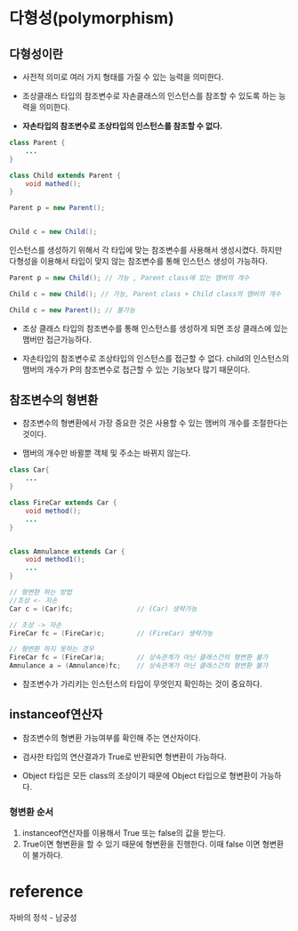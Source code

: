 # 다형성(polymorphism)
## 다형성이란
- 사전적 의미로 여러 가지 형태를 가질 수 있는 능력을 의미한다.

- 조상클래스 타입의 참조변수로 자손클래스의 인스턴스를 참조할 수 있도록 하는 능력을 의미한다.
- **자손타입의 참조변수로 조상타입의 인스턴스를 참조할 수 없다.**

```java
class Parent {
    ...
}

class Child extends Parent {
    void mathed();
}
```  
```java
Parent p = new Parent();


Child c = new Child();
```
인스턴스를 생성하기 위해서 각 타입에 맞는 참조변수를 사용해서 생성시켰다. 하지만 다형성을 이용해서 타입이 맞지 않는 참조변수를 통해 인스턴스 생성이 가능하다.

```java
Parent p = new Child(); // 가능 , Parent class에 있는 맴버의 개수

Child c = new Child(); // 가능, Parent class + Child class의 맴버의 개수

Child c = new Parent(); // 불가능
```
- 조상 클래스 타입의 참조변수를 통해 인스턴스를 생성하게 되면 조상 클래스에 있는 맴버만 접근가능하다.

- 자손타입의 참조변수로 조상타입의 인스턴스를 접근할 수 없다. child의 인스턴스의 맴버의 개수가 P의 참조변수로 접근할 수 있는 기능보다 많기 때문이다.
  
## 참조변수의 형변환
- 참조변수의 형변환에서 가장 중요한 것은 사용할 수 있는 맴버의 개수를 조절한다는 것이다.

- 맴버의 개수만 바뀔뿐 객체 및 주소는 바뀌지 않는다.

```java
class Car{
    ...
}

class FireCar extends Car {
    void method();    
    ...
}


class Amnulance extends Car {
    void method1();
    ...
}

// 형변환 하는 방법
//조상 <- 자손
Car c = (Car)fc;                // (Car) 생략가능

// 조상 -> 자손
FireCar fc = (FireCar)c;        // (FireCar) 생략가능

// 형변환 하지 못하는 경우
FireCar fc = (FireCar)a;        // 상속관계가 아닌 클래스간의 형변환 불가
Amnulance a = (Amnulance)fc;    // 상속관계가 아닌 클래스간의 형변환 불가

```  
- 참조변수가 가리키는 인스턴스의 타입이 무엇인지 확인하는 것이 중요하다.
  
## instanceof연산자
- 참조변수의 형변환 가능여부를 확인해 주는 연산자이다.

- 검사한 타입의 연산결과가 True로 반환되면 형변환이 가능하다.
- Object 타입은 모든 class의 조상이기 때문에 Object 타입으로 형변환이 가능하다.

### 형변환 순서
1. instanceof연산자를 이용해서 True 또는 false의 값을 받는다.
2. True이면 형변환을 할 수 있기 때문에 형변환을 진행한다. 
이때 false 이면 형변환이 불가하다. 

# reference
자바의 정석 - 남궁성
